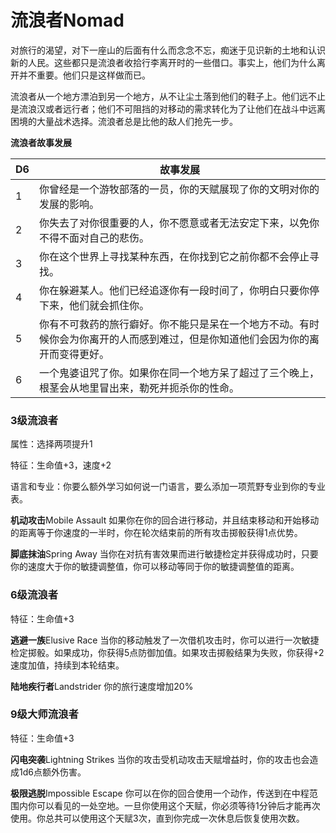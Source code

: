 # **流浪者**Nomad

对旅行的渴望，对下一座山的后面有什么而念念不忘，痴迷于见识新的土地和认识新的人民。这些都只是流浪者收拾行李离开时的一些借口。事实上，他们为什么离开并不重要。他们只是这样做而已。

流浪者从一个地方漂泊到另一个地方，从不让尘土落到他们的鞋子上。他们远不止是流浪汉或者远行者；他们不可阻挡的对移动的需求转化为了让他们在战斗中远离困境的大量战术选择。流浪者总是比他的敌人们抢先一步。

**流浪者故事发展**

<table>
<thead>
<tr class="header">
<th>D6</th>
<th>故事发展</th>
</tr>
</thead>
<tbody>
<tr class="odd">
<td>1</td>
<td>你曾经是一个游牧部落的一员，你的天赋展现了你的文明对你的发展的影响。</td>
</tr>
<tr class="even">
<td>2</td>
<td>你失去了对你很重要的人，你不愿意或者无法安定下来，以免你不得不面对自己的悲伤。</td>
</tr>
<tr class="odd">
<td>3</td>
<td>你在这个世界上寻找某种东西，在你找到它之前你都不会停止寻找。</td>
</tr>
<tr class="even">
<td>4</td>
<td>你在躲避某人。他们已经追逐你有一段时间了，你明白只要你停下来，他们就会抓住你。</td>
</tr>
<tr class="odd">
<td>5</td>
<td>你有不可救药的旅行癖好。你不能只是呆在一个地方不动。有时候你会为你离开的人而感到难过，但是你知道他们会因为你的离开而变得更好。</td>
</tr>
<tr class="even">
<td>6</td>
<td>一个鬼婆诅咒了你。如果你在同一个地方呆了超过了三个晚上，根茎会从地里冒出来，勒死并扼杀你的性命。</td>
</tr>
</tbody>
</table>

### 3级流浪者

属性：选择两项提升1

特征：生命值+3，速度+2

语言和专业：你要么额外学习如何说一门语言，要么添加一项荒野专业到你的专业表。

**机动攻击**Mobile Assault
如果你在你的回合进行移动，并且结束移动和开始移动的距离等于你速度的一半时，你在轮次结束前的所有攻击掷骰获得1点优势。

**脚底抹油**Spring Away
当你在对抗有害效果而进行敏捷检定并获得成功时，只要你的速度大于你的敏捷调整值，你可以移动等同于你的敏捷调整值的距离。

### 6级流浪者

特征：生命值+3

**逃避一族**Elusive Race
当你的移动触发了一次借机攻击时，你可以进行一次敏捷检定掷骰。如果成功，你获得5点防御加值。如果攻击掷骰结果为失败，你获得+2速度加值，持续到本轮结束。

**陆地疾行者**Landstrider 你的旅行速度增加20%

### 9级大师流浪者

特征：生命值+3

**闪电突袭**Lightning Strikes
当你的攻击受机动攻击天赋增益时，你的攻击也会造成1d6点额外伤害。

**极限逃脱**Impossible Escape
你可以在你的回合使用一个动作，传送到在中程范围内你可以看见的一处空地。一旦你使用这个天赋，你必须等待1分钟后才能再次使用。你总共可以使用这个天赋3次，直到你完成一次休息后恢复使用次数。
